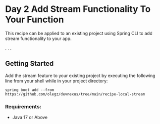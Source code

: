 # Day 2 Add Stream Functionality To Your Function

This recipe can be applied to an existing project using Spring CLI to add stream functionality to your app.

. . .
## Getting Started
Add the stream feature to your existing project by executing the following line from your shell while in your project directory:
```shell
spring boot add --from  https://github.com/olegz/devnexus/tree/main/recipe-local-stream
```

### Requirements:

* Java 17 or Above
